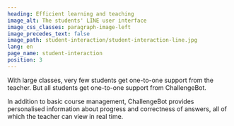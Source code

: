 ```yaml
---
heading: Efficient learning and teaching
image_alt: The students' LINE user interface
image_css_classes: paragraph-image-left
image_precedes_text: false
image_path: student-interaction/student-interaction-line.jpg
lang: en
page_name: student-interaction
position: 3
---
```


With large classes, very few students get one-to-one support from the teacher. But all students get one-to-one support from ChallengeBot.

In addition to basic course management, ChallengeBot provides personalised information about progress and correctness of answers, all of which the teacher can view in real time.

